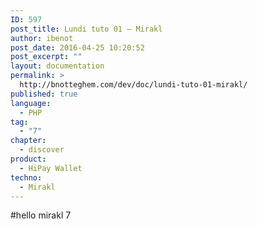 ```yaml
---
ID: 597
post_title: Lundi tuto 01 – Mirakl
author: ibenot
post_date: 2016-04-25 10:20:52
post_excerpt: ""
layout: documentation
permalink: >
  http://bnotteghem.com/dev/doc/lundi-tuto-01-mirakl/
published: true
language:
  - PHP
tag:
  - "7"
chapter:
  - discover
product:
  - HiPay Wallet
techno:
  - Mirakl
---
```

#hello mirakl 7

